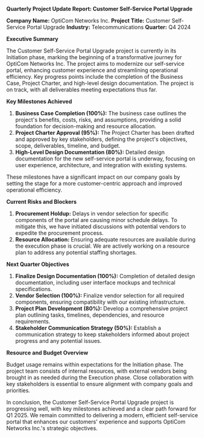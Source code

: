  **Quarterly Project Update Report: Customer Self-Service Portal Upgrade**

**Company Name:** OptiCom Networks Inc.
**Project Title:** Customer Self-Service Portal Upgrade
**Industry:** Telecommunications
**Quarter:** Q4 2024

**Executive Summary**

The Customer Self-Service Portal Upgrade project is currently in its Initiation phase, marking the beginning of a transformative journey for OptiCom Networks Inc. The project aims to modernize our self-service portal, enhancing customer experience and streamlining operational efficiency. Key progress points include the completion of the Business Case, Project Charter, and high-level design documentation. The project is on track, with all deliverables meeting expectations thus far.

**Key Milestones Achieved**

1. **Business Case Completion (100%):** The business case outlines the project's benefits, costs, risks, and assumptions, providing a solid foundation for decision-making and resource allocation.
2. **Project Charter Approval (95%):** The Project Charter has been drafted and approved by key stakeholders, defining the project's objectives, scope, deliverables, timeline, and budget.
3. **High-Level Design Documentation (80%):** Detailed design documentation for the new self-service portal is underway, focusing on user experience, architecture, and integration with existing systems.

These milestones have a significant impact on our company goals by setting the stage for a more customer-centric approach and improved operational efficiency.

**Current Risks and Blockers**

1. **Procurement Holdup:** Delays in vendor selection for specific components of the portal are causing minor schedule delays. To mitigate this, we have initiated discussions with potential vendors to expedite the procurement process.
2. **Resource Allocation:** Ensuring adequate resources are available during the execution phase is crucial. We are actively working on a resource plan to address any potential staffing shortages.

**Next Quarter Objectives**

1. **Finalize Design Documentation (100%):** Completion of detailed design documentation, including user interface mockups and technical specifications.
2. **Vendor Selection (100%):** Finalize vendor selection for all required components, ensuring compatibility with our existing infrastructure.
3. **Project Plan Development (80%):** Develop a comprehensive project plan outlining tasks, timelines, dependencies, and resource requirements.
4. **Stakeholder Communication Strategy (50%):** Establish a communication strategy to keep stakeholders informed about project progress and any potential issues.

**Resource and Budget Overview**

Budget usage remains within expectations for the Initiation phase. The project team consists of internal resources, with external vendors being brought in as needed during the Execution phase. Close collaboration with key stakeholders is essential to ensure alignment with company goals and priorities.

In conclusion, the Customer Self-Service Portal Upgrade project is progressing well, with key milestones achieved and a clear path forward for Q1 2025. We remain committed to delivering a modern, efficient self-service portal that enhances our customers' experience and supports OptiCom Networks Inc.'s strategic objectives.